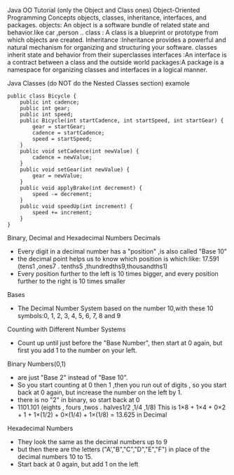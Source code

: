 Java OO Tutorial (only the Object and Class ones)
Object-Oriented Programming Concepts
 objects, classes, inheritance, interfaces, and packages.
 objects: An object is a software bundle of related state and behavior.like car ,person ..
 class : A class is a blueprint or prototype from which objects are created. 
 Inheritance :Inheritance provides a powerful and natural mechanism for organizing and structuring your software.
 classes inherit state and behavior from their superclasses
 interfaces :An interface is a contract between a class and the outside world
 packages:A package is a namespace for organizing classes and interfaces in a logical manner.

Java Classes (do NOT do the Nested Classes section)
examole
```
public class Bicycle {
    public int cadence;
    public int gear;
    public int speed;        
    public Bicycle(int startCadence, int startSpeed, int startGear) {
        gear = startGear;
        cadence = startCadence;
        speed = startSpeed;
    }
    public void setCadence(int newValue) {
        cadence = newValue;
    }        
    public void setGear(int newValue) {
        gear = newValue;
    }        
    public void applyBrake(int decrement) {
        speed -= decrement;
    }        
    public void speedUp(int increment) {
        speed += increment;
    }        
}
```
Binary, Decimal and Hexadecimal Numbers
Decimals
* Every digit in a decimal number has a "position" ,is also called "Base 10" 
* the decimal point helps us to know which position is which:like:  17.591 (tens1 ,ones7 . tenths5 ,thundredths9,thousandths1)
* Every position further to the left is 10 times bigger, and every position further to the right is 10 times smaller
 
Bases
* The Decimal Number System  based on the number 10,with these 10 symbols:0, 1, 2, 3, 4, 5, 6, 7, 8 and 9

Counting with Different Number Systems
* Count up until just before the "Base Number", then start at 0 again, but first you add 1 to the number on your left.

Binary Numbers(0,1)
*  are just "Base 2" instead of "Base 10". 
* So you start counting at 0 then 1 ,then you run out of digits , so you start back at 0 again, but increase the number on the left by 1.
* there is no "2" in binary, so start back at 0 
* 1101.101 (eights , fours ,twos . halves1/2 ,1/4 ,1/8) 
This is 1×8 + 1×4 + 0×2 + 1 + 1×(1/2) + 0×(1/4) + 1×(1/8)
= 13.625 in Decimal

Hexadecimal Numbers
* They look the same as the decimal numbers up to 9
* but then there are the letters ("A',"B","C","D","E","F") in place of the decimal numbers 10 to 15.
* Start back at 0 again, but add 1 on the left










